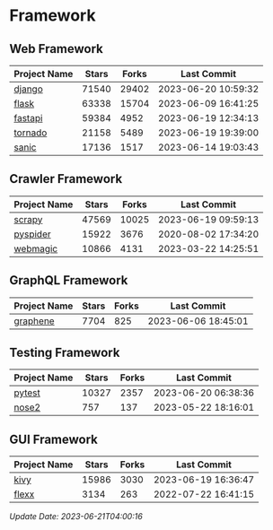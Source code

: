 # Framework

## Web Framework
| Project Name | Stars | Forks | Last Commit |
| ------------ | ----- | ----- | ----------- |
| [django](https://github.com/django/django) | 71540 | 29402 | 2023-06-20 10:59:32 |
| [flask](https://github.com/pallets/flask) | 63338 | 15704 | 2023-06-09 16:41:25 |
| [fastapi](https://github.com/tiangolo/fastapi) | 59384 | 4952 | 2023-06-19 12:34:13 |
| [tornado](https://github.com/tornadoweb/tornado) | 21158 | 5489 | 2023-06-19 19:39:00 |
| [sanic](https://github.com/sanic-org/sanic) | 17136 | 1517 | 2023-06-14 19:03:43 |

## Crawler Framework
| Project Name | Stars | Forks | Last Commit |
| ------------ | ----- | ----- | ----------- |
| [scrapy](https://github.com/scrapy/scrapy) | 47569 | 10025 | 2023-06-19 09:59:13 |
| [pyspider](https://github.com/binux/pyspider) | 15922 | 3676 | 2020-08-02 17:34:20 |
| [webmagic](https://github.com/code4craft/webmagic) | 10866 | 4131 | 2023-03-22 14:25:51 |

## GraphQL Framework
| Project Name | Stars | Forks | Last Commit |
| ------------ | ----- | ----- | ----------- |
| [graphene](https://github.com/graphql-python/graphene) | 7704 | 825 | 2023-06-06 18:45:01 |

## Testing Framework
| Project Name | Stars | Forks | Last Commit |
| ------------ | ----- | ----- | ----------- |
| [pytest](https://github.com/pytest-dev/pytest) | 10327 | 2357 | 2023-06-20 06:38:36 |
| [nose2](https://github.com/nose-devs/nose2) | 757 | 137 | 2023-05-22 18:16:01 |

## GUI Framework
| Project Name | Stars | Forks | Last Commit |
| ------------ | ----- | ----- | ----------- |
| [kivy](https://github.com/kivy/kivy) | 15986 | 3030 | 2023-06-19 16:36:47 |
| [flexx](https://github.com/flexxui/flexx) | 3134 | 263 | 2022-07-22 16:41:15 |

*Update Date: 2023-06-21T04:00:16*